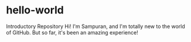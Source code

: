 # hello-world
Introductory Repository
Hi! I'm Sampuran, and I'm totally new to the world of GitHub. But so far, it's been an amazing experience!
